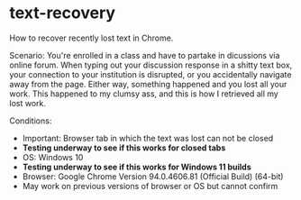 # text-recovery
How to recover recently lost text in Chrome.

Scenario: You're enrolled in a class and have to partake in dicussions via online forum. When typing out your discussion response in a shitty text box, your connection to your institution is disrupted, or you accidentally navigate away from the page. Either way, something happened and you lost all your work. This happened to my clumsy ass, and this is how I retrieved all my lost work.

Conditions:
- Important: Browser tab in which the text was lost can not be closed
- **Testing underway to see if this works for closed tabs**
- OS: Windows 10
- **Testing underway to see if this works for Windows 11 builds**
- Browser: Google Chrome Version 94.0.4606.81 (Official Build) (64-bit)
- May work on previous versions of browser or OS but cannot confirm
